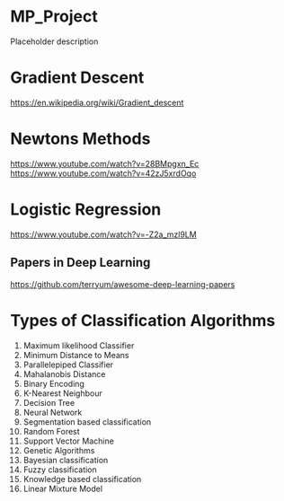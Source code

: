 # MP_Project
Placeholder description 

# Gradient Descent

https://en.wikipedia.org/wiki/Gradient_descent

# Newtons Methods

https://www.youtube.com/watch?v=28BMpgxn_Ec
https://www.youtube.com/watch?v=42zJ5xrdOqo

# Logistic Regression

https://www.youtube.com/watch?v=-Z2a_mzl9LM

## Papers in Deep Learning

https://github.com/terryum/awesome-deep-learning-papers

# Types of Classification Algorithms

1. Maximum likelihood Classifier
2. Minimum Distance to Means
3. Parallelepiped Classifier
4. Mahalanobis Distance
5. Binary Encoding
6. K-Nearest Neighbour
7. Decision Tree
8. Neural Network
9. Segmentation based classification
10. Random Forest
11. Support Vector Machine
12. Genetic Algorithms
13. Bayesian classification
14. Fuzzy classification
15. Knowledge based classification
16. Linear Mixture Model
